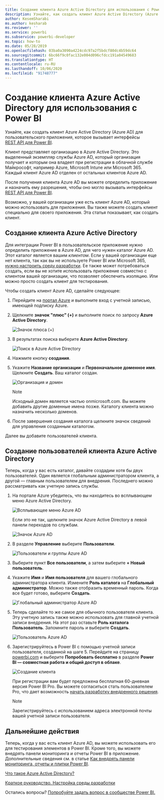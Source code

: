 ```yaml
---
title: Создание клиента Azure Active Directory для использования с Power BI
description: Узнайте, как создать клиент Azure Active Directory (Azure AD) для пользовательского приложения, которое вызывает интерфейсы REST API для Power BI.
author: KesemSharabi
ms.author: kesharab
ms.reviewer: ''
ms.service: powerbi
ms.subservice: powerbi-developer
ms.topic: how-to
ms.date: 05/28/2019
ms.openlocfilehash: 03ba0a3090a4224cdc97a2f5bdcf80dc4b59dc64
ms.sourcegitcommit: 6bc66f9c0fac132e004d096cfdcc191a04549683
ms.translationtype: HT
ms.contentlocale: ru-RU
ms.lasthandoff: 10/06/2020
ms.locfileid: "91748777"
---
```

# <a name="create-an-azure-active-directory-tenant-to-use-with-power-bi"></a>Создание клиента Azure Active Directory для использования с Power BI

Узнайте, как создать клиент Azure Active Directory (Azure AD) для пользовательского приложения, которое вызывает интерфейсы [REST API для Power BI](../automation/rest-api-reference.md).

Клиент представляет организацию в Azure Active Directory. Это выделенный экземпляр службы Azure AD, который организация получает и которым она владеет при регистрации в облачной службе Майкрософт, например Azure, Microsoft Intune или Microsoft 365. Каждый клиент Azure AD отделен от остальных клиентов Azure AD.

После получения клиента Azure AD вы можете определить приложение и назначить ему разрешения, чтобы оно могло вызывать интерфейсы [REST API для Power BI](../automation/rest-api-reference.md).

Возможно, у вашей организации уже есть клиент Azure AD, который можно использовать для приложения. Вы также можете создать клиент специально для своего приложения. Эта статья показывает, как создать клиент.

## <a name="create-an-azure-active-directory-tenant"></a>Создание клиента Azure Active Directory

Для интеграции Power BI в пользовательское приложение нужно определить приложение в Azure AD, для чего нужен каталог Azure AD. Этот каталог является вашим *клиентом*. Если у вашей организации еще нет клиента, так как вы не используете Power BI или Microsoft 365, [нужно настроить среду разработки](/azure/active-directory/develop/active-directory-howto-tenant). Ее также может потребоваться создать, если вы не хотите использовать приложение совместно с клиентом вашей организации, что позволяет обеспечить изоляцию. Или можно просто создать клиент для тестирования.

Чтобы создать клиент Azure AD, сделайте следующее:

1. Перейдите на [портал Azure](https://portal.azure.com) и выполните вход с учетной записью, имеющей подписку Azure.

2. Щелкните **значок "плюс" (+)** и выполните поиск по запросу **Azure Active Directory**.

    ![Значок плюса (+)](media/create-an-azure-active-directory-tenant/new-directory.png)

3. В результатах поиска выберите **Azure Active Directory**.

    ![Поиск в Azure Active Directory](media/create-an-azure-active-directory-tenant/new-directory2.png)

4. Нажмите кнопку **создания**.

5. Укажите **Название организации** и **Первоначальное доменное имя**. Щелкните **Создать**. Ваш каталог создан.

    ![Организация и домен](media/create-an-azure-active-directory-tenant/organization-and-domain.png)

   > [!NOTE]
   > Исходный домен является частью onmicrosoft.com. Вы можете добавить другие доменные имена позже. Каталогу клиента можно назначить несколько доменов.

6. После завершения создания каталога щелкните значок сведений для управления созданным каталогом.

Далее вы добавите пользователей клиента.

## <a name="create-azure-active-directory-tenant-users"></a>Создание пользователей клиента Azure Active Directory

Теперь, когда у вас есть каталог, давайте создадим хотя бы двух пользователей. Один является глобальным администратором клиента, а другой — главным пользователем для внедрения. Последнего можно рассматривать как учетную запись службы.

1. На портале Azure убедитесь, что вы находитесь во всплывающем меню Azure Active Directory.

    ![Всплывающее меню Azure AD](media/create-an-azure-active-directory-tenant/aad-flyout.png)

    Если это не так, щелкните значок Azure Active Directory в левой панели переходов по службам.

    ![Значок Azure AD](media/create-an-azure-active-directory-tenant/aad-service.png)

2. В разделе **Управление** выберите **Пользователи**.

    ![Пользователи и группы Azure AD](media/create-an-azure-active-directory-tenant/users-and-groups.png)

3. Выберите пункт **Все пользователи**, а затем выберите **+ Новый пользователь**.

4. Укажите **Имя** и **Имя пользователя** для вашего глобального администратора клиента. Измените **Роль каталога** на **Глобальный администратор**. Можно также отобразить временный пароль. Когда все будет готово, выберите **Создать**.

    ![Глобальный администратор Azure AD](media/create-an-azure-active-directory-tenant/global-admin.png)

5. Теперь сделайте то же самое для обычного пользователя клиента. Эту учетную запись также можно использовать для главной учетной записи внедрения. На этот раз оставьте **Роль каталога** **Пользователь**. Запомните пароль и выберите **Создать**.

    ![Пользователь Azure AD](media/create-an-azure-active-directory-tenant/pbiembed-user.png)

6. Зарегистрируйтесь в Power BI с помощью учетной записи пользователя, созданной на шаге 5. Перейдите на страницу [powerbi.com](https://powerbi.microsoft.com/get-started/) и выберите **Попробовать бесплатно** в разделе **Power BI — совместная работа и общий доступ в облаке**.

    ![Создание клиента](media/create-an-azure-active-directory-tenant/try-powerbi-free.png)

    При регистрации вам будет предложена бесплатная 60-дневная версия Power BI Pro. Вы можете согласиться стать пользователем Pro, что дает возможность [начать разработку внедренного решения](embed-sample-for-customers.md).

   > [!NOTE]
   > Зарегистрируйтесь с использованием адреса электронной почты вашей учетной записи пользователя.

## <a name="next-steps"></a>Дальнейшие действия

Теперь, когда у вас есть клиент Azure AD, вы можете использовать его для тестирования элементов в Power BI. Кроме того, вы можете внедрять панели мониторинга и отчеты Power BI в приложение. Дополнительные сведения см. в статье [Как внедрять панели мониторинга, отчеты и плитки Power BI](embed-sample-for-customers.md).

[Что такое Azure Active Directory?](/azure/active-directory/active-directory-whatis) 
 
[Краткое руководство. Настройка среды разработки](/azure/active-directory/develop/active-directory-howto-tenant)  

Остались вопросы? [Попробуйте задать вопрос в сообществе Power BI.](https://community.powerbi.com/)